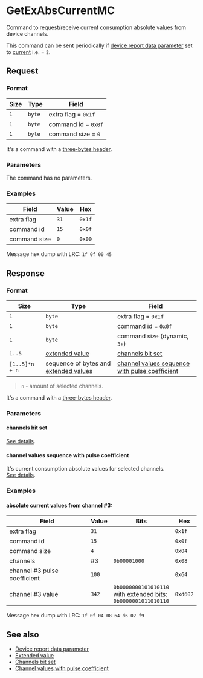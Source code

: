 # GetExAbsCurrentMC

Command to request/receive current consumption absolute values from device channels.

This command can be sent periodically if [device report data parameter](../parameter-types.md#reporting-data-type) set to
[current](../parameter-types.md#data-type) i.e. = `2`.


## Request

### Format

| Size | Type   | Field               |
| ---- | ------ | ------------------- |
| `1`  | `byte` | extra flag = `0x1f` |
| `1`  | `byte` | command id = `0x0f` |
| `1`  | `byte` | command size = `0`  |

It's a command with a [three-bytes header](../message.md#command-with-a-three-bytes-header).

### Parameters

The command has no parameters.

### Examples

| Field        | Value | Hex    |
| ------------ | ----- | ------ |
| extra flag   | `31`  | `0x1f` |
| command id   | `15`  | `0x0f` |
| command size | `0`   | `0x00` |

Message hex dump with LRC: `1f 0f 00 45`


## Response

### Format

| Size           | Type                                                                   | Field                                                                                             |
| -------------- | ---------------------------------------------------------------------- | ------------------------------------------------------------------------------------------------- |
| `1`            | `byte`                                                                 | extra flag = `0x1f`                                                                               |
| `1`            | `byte`                                                                 | command id = `0x0f`                                                                               |
| `1`            | `byte`                                                                 | command size (dynamic, `3+`)                                                                      |
| `1..5`         | [extended value](../types.md#extended-value)                           | [channels bit set](#channels-bit-set)                                                             |
| `[1..5]*n + n` | sequence of bytes and [extended values](../../types.md#extended-value) | [channel values sequence with pulse coefficient](#channel-values-sequence-with-pulse-coefficient) |

> `n` - amount of selected channels.

It's a command with a [three-bytes header](../message.md#command-with-a-three-bytes-header).

### Parameters

#### **channels bit set**

[See details](../types.md#channels-bit-set).

#### **channel values sequence with pulse coefficient**

It's current consumption absolute values for selected channels.
<br>
[See details](../types.md#channel-values-with-pulse-coefficient).

### Examples

#### absolute current values from channel #3:

| Field                        | Value | Bits                                                                    | Hex      |
| ---------------------------- | ----- | ----------------------------------------------------------------------- | -------- |
| extra flag                   | `31`  |                                                                         | `0x1f`   |
| command id                   | `15`  |                                                                         | `0x0f`   |
| command size                 | `4`   |                                                                         | `0x04`   |
| channels                     | #3    | `0b00001000`                                                            | `0x08`   |
| channel #3 pulse coefficient | `100` |                                                                         | `0x64`   |
| channel #3 value             | `342` | `0b0000000101010110` <br> with extended bits: <br> `0b0000001011010110` | `0xd602` |

Message hex dump with LRC: `1f 0f 04 08 64 d6 02 f9`


## See also

* [Device report data parameter](../parameter-types.md#reporting-data-type)
* [Extended value](../types.md#extended-value)
* [Channels bit set](../types.md#channels-bit-set)
* [Channel values with pulse coefficient](../types.md#channel-values-with-pulse-coefficient)
